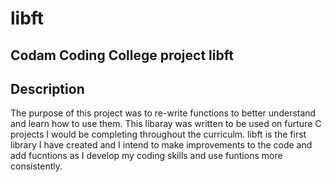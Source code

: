 # libft
## Codam Coding College project libft

## Description 
The purpose of this project was to re-write functions to better understand and learn how to use them. This libaray was written to be used on furture C
projects I would be completing throughout the curriculm. libft is the first library I have created and I intend to make improvements to the code and add fucntions as I develop my coding skills and use funtions more consistently.

